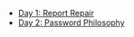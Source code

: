 * [Day 1: Report Repair](https://github.com/pmcabrales/AdventOfCode2020/blob/main/src/main/java/pmcabrales/adventofcode/day1/README.md)
* [Day 2: Password Philosophy](https://github.com/pmcabrales/AdventOfCode2020/blob/main/src/main/java/pmcabrales/adventofcode/day2/README.md)